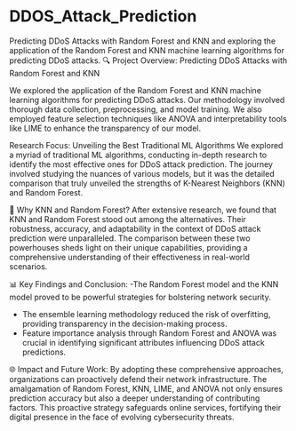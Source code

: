 # DDOS_Attack_Prediction
Predicting DDoS Attacks with Random Forest and KNN  and exploring the application of the Random Forest and KNN machine learning algorithms for predicting DDoS attacks.
🔍 Project Overview: Predicting DDoS Attacks with Random Forest and KNN

We explored the application of the Random Forest and KNN machine learning algorithms for predicting DDoS attacks. Our methodology involved thorough data collection, preprocessing, and model training. We also employed feature selection techniques like ANOVA and interpretability tools like LIME to enhance the transparency of our model.

Research Focus: Unveiling the Best Traditional ML Algorithms
We explored a myriad of traditional ML algorithms, conducting in-depth research to identify the most effective ones for DDoS attack prediction. The journey involved studying the nuances of various models, but it was the detailed comparison that truly unveiled the strengths of K-Nearest Neighbors (KNN) and Random Forest.

🔗 Why KNN and Random Forest?
After extensive research, we found that KNN and Random Forest stood out among the alternatives. Their robustness, accuracy, and adaptability in the context of DDoS attack prediction were unparalleled. The comparison between these two powerhouses sheds light on their unique capabilities, providing a comprehensive understanding of their effectiveness in real-world scenarios.

📊 Key Findings and Conclusion:
-The Random Forest model and the KNN model proved to be powerful strategies for bolstering network security.
- The ensemble learning methodology reduced the risk of overfitting, providing transparency in the decision-making process.
- Feature importance analysis through Random Forest and ANOVA was crucial in identifying significant attributes influencing DDoS attack predictions.

🌐 Impact and Future Work:
By adopting these comprehensive approaches, organizations can proactively defend their network infrastructure. The amalgamation of Random Forest, KNN, LIME, and ANOVA not only ensures prediction accuracy but also a deeper understanding of contributing factors. This proactive strategy safeguards online services, fortifying their digital presence in the face of evolving cybersecurity threats.
